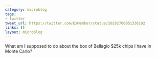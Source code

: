 ```yaml
---
category: microblog
tags:
- twitter
tweet_url: https://twitter.com/ExMember/status/20292766051336192
links: []
layout: microblog
---
```

What am I supposed to do about the box of Bellagio $25k chips I have in Monte Carlo?
